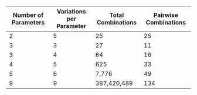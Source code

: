 | Number of Parameters | Variations per Parameter | Total Combinations | Pairwise Combinations |
| -------------------- | ----------------------- | ------------------ | --------------------- |
|2|5|25|25|
|3|3|27|11|
|3|4|64|16|
|4|5|625|33|
|5|6|7,776|49|
|9|9|387,420,489|134|
